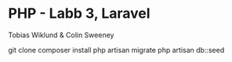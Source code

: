 # PHP - Labb 3, Laravel

Tobias Wiklund & Colin Sweeney

git clone
composer install
php artisan migrate
php artisan db::seed
